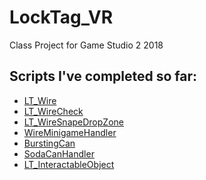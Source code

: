 # LockTag_VR
Class Project for Game Studio 2 2018

<h2>Scripts I've completed so far: </h2>
<ul>
  <li><a href="https://github.com/ttcesena/LockTag_VR/blob/master/LockTag%20VR/Assets/Scenes/Prototype/Scenes%5BTristanC%5D/LT_Wire.cs?">LT_Wire</a></li>
    <li><a href="https://github.com/ttcesena/LockTag_VR/blob/master/LockTag%20VR/Assets/Scenes/Prototype/Scenes%5BTristanC%5D/LT_WireCheck.cs?">LT_WireCheck</a></li>
  <li><a href="https://github.com/ttcesena/LockTag_VR/blob/master/LockTag%20VR/Assets/Scenes/Prototype/Scenes%5BTristanC%5D/LT_WireSnapDropZone.cs?">LT_WireSnapeDropZone</a></li>
  <li><a href="https://github.com/ttcesena/LockTag_VR/blob/master/LockTag%20VR/Assets/Scenes/Prototype/Scenes%5BTristanC%5D/WireMinigame_Handler.cs?">WireMinigameHandler</a></li>
  <li><a href="https://github.com/ttcesena/LockTag_VR/blob/master/LockTag%20VR/Assets/Scripts/Prototype/TCesena_SodaScripts/BurstCanScript.cs?">BurstingCan</a></li>
  <li><a href="https://github.com/ttcesena/LockTag_VR/blob/master/LockTag%20VR/Assets/Scripts/Prototype/TCesena_SodaScripts/SodaGameHandler.cs?">SodaCanHandler</a></li>
  <li><a href="https://github.com/ttcesena/LockTag_VR/blob/master/LockTag%20VR/Assets/Scripts/Legacy/LT_interactableObject.cs">LT_InteractableObject</a></li>
</ul>
